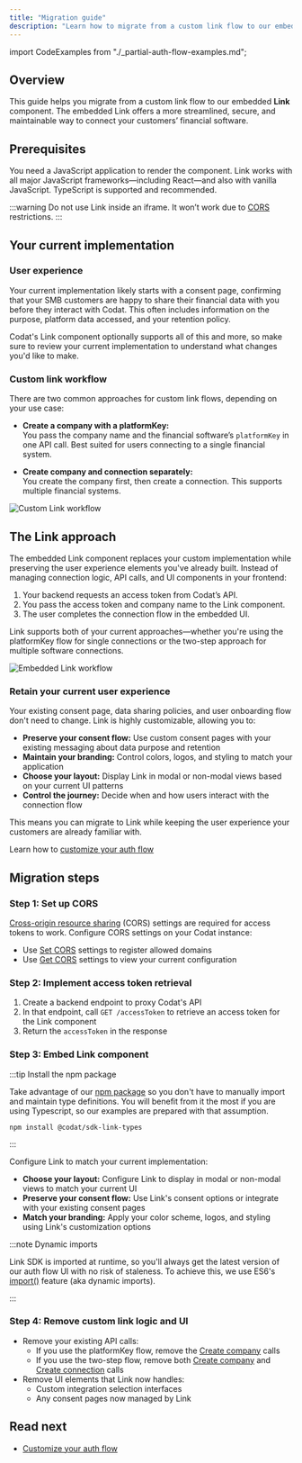 ```yaml
---
title: "Migration guide"
description: "Learn how to migrate from a custom link flow to our embedded Link component"
---
```


import CodeExamples from "./_partial-auth-flow-examples.md";

## Overview

This guide helps you migrate from a custom link flow to our embedded **Link** component. The embedded Link offers a more streamlined, secure, and maintainable way to connect your customers’ financial software.

## Prerequisites

You need a JavaScript application to render the component. Link works with all major JavaScript frameworks—including React—and also with vanilla JavaScript. TypeScript is supported and recommended.

:::warning Do not use Link inside an iframe. It won’t work due to [CORS](https://en.wikipedia.org/wiki/Cross-origin_resource_sharing) restrictions.
:::

## Your current implementation

### User experience

Your current implementation likely starts with a consent page, confirming that your SMB customers are happy to share their financial data with you before they interact with Codat.
This often includes information on the purpose, platform data accessed, and your retention policy. 

Codat's Link component optionally supports all of this and more, so make sure to review your current implementation to understand what changes you'd like to make.

### Custom link workflow

There are two common approaches for custom link flows, depending on your use case:

- **Create a company with a platformKey:**  
  You pass the company name and the financial software’s `platformKey` in one API call. Best suited for users connecting to a single financial system.

- **Create company and connection separately:**  
  You create the company first, then create a connection. This supports multiple financial systems.

![Custom Link workflow](/img/auth-flow/migration-guide/custom-link-flow.png)

## The Link approach

The embedded Link component replaces your custom implementation while preserving the user experience elements you've already built. Instead of managing connection logic, API calls, and UI components in your frontend:

1. Your backend requests an access token from Codat’s API.
2. You pass the access token and company name to the Link component.
3. The user completes the connection flow in the embedded UI.

Link supports both of your current approaches—whether you're using the platformKey flow for single connections or the two-step approach for multiple software connections.

![Embedded Link workflow](/img/auth-flow/migration-guide/link-flow.png)

### Retain your current user experience

Your existing consent page, data sharing policies, and user onboarding flow don't need to change. Link is highly customizable, allowing you to:

- **Preserve your consent flow:** Use custom consent pages with your existing messaging about data purpose and retention
- **Maintain your branding:** Control colors, logos, and styling to match your application
- **Choose your layout:** Display Link in modal or non-modal views based on your current UI patterns
- **Control the journey:** Decide when and how users interact with the connection flow

This means you can migrate to Link while keeping the user experience your customers are already familiar with.

Learn how to [customize your auth flow](/auth-flow/customize/sdk-customize-code)

## Migration steps

### Step 1: Set up CORS

[Cross-origin resource sharing](https://en.wikipedia.org/wiki/Cross-origin_resource_sharing) (CORS) settings are required for access tokens to work. Configure CORS settings on your Codat instance:

- Use [Set CORS](/platform-api#/operations/set-cors-settings) settings to register allowed domains
- Use [Get CORS](/platform-api#/operations/get-cors-settings) settings to view your current configuration

### Step 2: Implement access token retrieval

1. Create a backend endpoint to proxy Codat's API
2. In that endpoint, call `GET /accessToken` to retrieve an access token for the Link component
3. Return the `accessToken` in the response

### Step 3: Embed Link component

:::tip Install the npm package

Take advantage of our [npm package](https://www.npmjs.com/package/@codat/sdk-link-types) so you don't have to manually import and maintain type definitions. You will benefit from it the most if you are using Typescript, so our examples are prepared with that assumption.

`npm install @codat/sdk-link-types`

:::

<CodeExamples />

Configure Link to match your current implementation:

- **Choose your layout:** Configure Link to display in modal or non-modal views to match your current UI
- **Preserve your consent flow:** Use Link's consent options or integrate with your existing consent pages
- **Match your branding:** Apply your color scheme, logos, and styling using Link's customization options

:::note Dynamic imports

Link SDK is imported at runtime, so you'll always get the latest version of our auth flow UI with no risk of staleness. To achieve this, we use ES6's [import()](https://developer.mozilla.org/en-US/docs/Web/JavaScript/Reference/Operators/import) feature (aka dynamic imports).

:::

### Step 4: Remove custom link logic and UI

- Remove your existing API calls:
  - If you use the platformKey flow, remove the [Create company](/platform-api#/operations/create-company) calls
  - If you use the two-step flow, remove both [Create company](/platform-api#/operations/create-company) and [Create connection](/platform-api#/operations/create-connection) calls
- Remove UI elements that Link now handles:
  - Custom integration selection interfaces
  - Any consent pages now managed by Link

## Read next

- [Customize your auth flow](/auth-flow/customize/sdk-customize-code)


